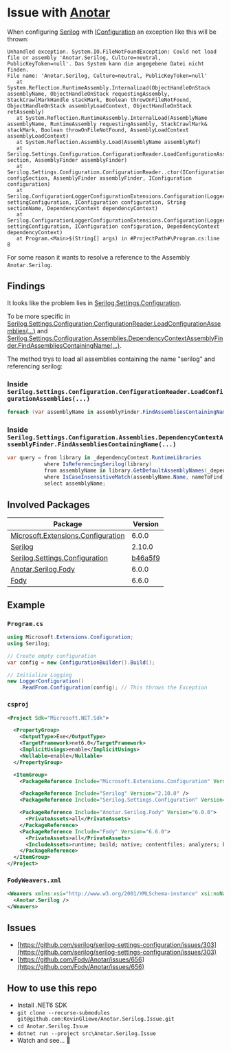 # Issue with [Anotar](https://github.com/Fody/Anotar)

When configuring [Serilog](https://github.com/serilog/serilog) with [IConfiguration](https://docs.microsoft.com/en-us/dotnet/api/microsoft.extensions.configuration.iconfiguration?view=dotnet-plat-ext-6.0) an exception like this will be thrown:

```text
Unhandled exception. System.IO.FileNotFoundException: Could not load file or assembly 'Anotar.Serilog, Culture=neutral, PublicKeyToken=null'. Das System kann die angegebene Datei nicht finden.
File name: 'Anotar.Serilog, Culture=neutral, PublicKeyToken=null'
   at System.Reflection.RuntimeAssembly.InternalLoad(ObjectHandleOnStack assemblyName, ObjectHandleOnStack requestingAssembly, StackCrawlMarkHandle stackMark, Boolean throwOnFileNotFound, ObjectHandleOnStack assemblyLoadContext, ObjectHandleOnStack retAssembly)
   at System.Reflection.RuntimeAssembly.InternalLoad(AssemblyName assemblyName, RuntimeAssembly requestingAssembly, StackCrawlMark& stackMark, Boolean throwOnFileNotFound, AssemblyLoadContext assemblyLoadContext)
   at System.Reflection.Assembly.Load(AssemblyName assemblyRef)
   at Serilog.Settings.Configuration.ConfigurationReader.LoadConfigurationAssemblies(IConfigurationSection section, AssemblyFinder assemblyFinder)
   at Serilog.Settings.Configuration.ConfigurationReader..ctor(IConfigurationSection configSection, AssemblyFinder assemblyFinder, IConfiguration configuration)
   at Serilog.ConfigurationLoggerConfigurationExtensions.Configuration(LoggerSettingsConfiguration settingConfiguration, IConfiguration configuration, String sectionName, DependencyContext dependencyContext)
   at Serilog.ConfigurationLoggerConfigurationExtensions.Configuration(LoggerSettingsConfiguration settingConfiguration, IConfiguration configuration, DependencyContext dependencyContext)
   at Program.<Main>$(String[] args) in #ProjectPath#\Program.cs:line 8
```

For some reason it wants to resolve a reference to the Assembly `Anotar.Serilog`.

## Findings

It looks like the problem lies in [Serilog.Settings.Configuration](https://github.com/serilog/serilog-settings-configuration).

To be more specific in [Serilog.Settings.Configuration.ConfigurationReader.LoadConfigurationAssemblies(...)](https://github.com/serilog/serilog-settings-configuration/blob/b46a5f9b9d33937afba924580e8db6c26cdf1e53/src/Serilog.Settings.Configuration/Settings/Configuration/ConfigurationReader.cs#L350) and [Serilog.Settings.Configuration.Assemblies.DependencyContextAssemblyFinder.FindAssembliesContainingName(...)](https://github.com/serilog/serilog-settings-configuration/blob/b46a5f9b9d33937afba924580e8db6c26cdf1e53/src/Serilog.Settings.Configuration/Settings/Configuration/Assemblies/DependencyContextAssemblyFinder.cs#L20-L24).

The method trys to load all assemblies containing the name "serilog" and referencing serilog:

### Inside `Serilog.Settings.Configuration.ConfigurationReader.LoadConfigurationAssemblies(...)`

```c#
foreach (var assemblyName in assemblyFinder.FindAssembliesContainingName("serilog"))
```

### Inside `Serilog.Settings.Configuration.Assemblies.DependencyContextAssemblyFinder.FindAssembliesContainingName(...)`

```c#
var query = from library in _dependencyContext.RuntimeLibraries
            where IsReferencingSerilog(library)
            from assemblyName in library.GetDefaultAssemblyNames(_dependencyContext)
            where IsCaseInsensitiveMatch(assemblyName.Name, nameToFind)
            select assemblyName;
```

## Involved Packages

| Package                                                                                                       | Version |
|---------------------------------------------------------------------------------------------------------------|---------|
| [Microsoft.Extensions.Configuration](https://www.nuget.org/packages/Microsoft.Extensions.Configuration/6.0.0) | 6.0.0   |
| [Serilog](https://www.nuget.org/packages/Serilog/2.10.0)                                                      | 2.10.0  |
| [Serilog.Settings.Configuration](https://www.nuget.org/packages/Serilog.Settings.Configuration/3.3.0)         | [b46a5f9](https://github.com/serilog/serilog-settings-configuration/tree/b46a5f9b9d33937afba924580e8db6c26cdf1e53)   |
| [Anotar.Serilog.Fody](https://www.nuget.org/packages/Anotar.Serilog.Fody/6.0.0)                               | 6.0.0   |
| [Fody](https://www.nuget.org/packages/Fody/6.6.0)                                                             | 6.6.0   |

## Example

### `Program.cs`

```c#
using Microsoft.Extensions.Configuration;
using Serilog;

// Create empty configuration
var config = new ConfigurationBuilder().Build();

// Initialize Logging
new LoggerConfiguration()
    .ReadFrom.Configuration(config); // This throws the Exception
```

### `csproj`

```xml
<Project Sdk="Microsoft.NET.Sdk">

  <PropertyGroup>
    <OutputType>Exe</OutputType>
    <TargetFramework>net6.0</TargetFramework>
    <ImplicitUsings>enable</ImplicitUsings>
    <Nullable>enable</Nullable>
  </PropertyGroup>

  <ItemGroup>
    <PackageReference Include="Microsoft.Extensions.Configuration" Version="6.0.0" />

    <PackageReference Include="Serilog" Version="2.10.0" />
    <PackageReference Include="Serilog.Settings.Configuration" Version="3.3.0" />

    <PackageReference Include="Anotar.Serilog.Fody" Version="6.0.0">
      <PrivateAssets>all</PrivateAssets>
    </PackageReference>
    <PackageReference Include="Fody" Version="6.6.0">
      <PrivateAssets>all</PrivateAssets>
      <IncludeAssets>runtime; build; native; contentfiles; analyzers; buildtransitive</IncludeAssets>
    </PackageReference>
  </ItemGroup>
</Project>
```

### `FodyWeavers.xml`

```xml
<Weavers xmlns:xsi="http://www.w3.org/2001/XMLSchema-instance" xsi:noNamespaceSchemaLocation="FodyWeavers.xsd">
  <Anotar.Serilog />
</Weavers>
```

## Issues

 - [https://github.com/serilog/serilog-settings-configuration/issues/303](https://github.com/serilog/serilog-settings-configuration/issues/303)
 - [https://github.com/Fody/Anotar/issues/656](https://github.com/Fody/Anotar/issues/656)

## How to use this repo

 - Install .NET6 SDK
 - `git clone --recurse-submodules git@github.com:KevinGliewe/Anotar.Serilog.Issue.git`
 - `cd Anotar.Serilog.Issue`
 - `dotnet run --project src\Anotar.Serilog.Issue`
 - Watch and see... 👀